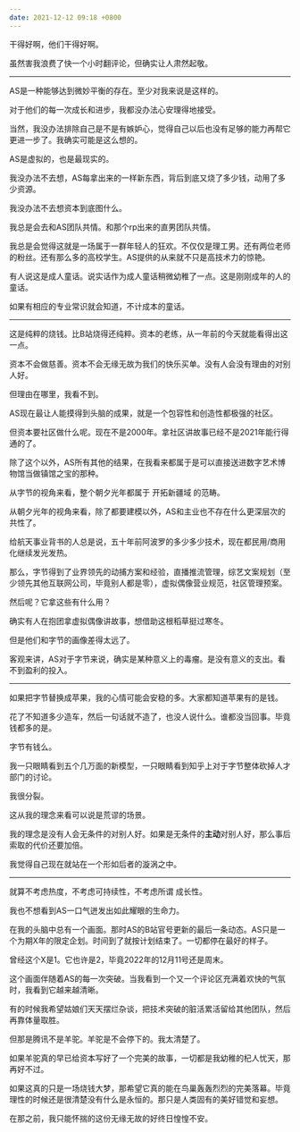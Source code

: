 ```yaml
---
date: 2021-12-12 09:18 +0800
---
```

<!-- more -->
 
 干得好啊，他们干得好啊。
 
 虽然害我浪费了快一个小时翻评论，但确实让人肃然起敬。
 
 ----
 
 AS是一种能够达到微妙平衡的存在。至少对我来说是这样的。
 
 对于他们的每一次成长和进步，我都没办法心安理得地接受。
 
 当然，我没办法排除自己是不是有嫉妒心，觉得自己以后也没有足够的能力再帮它更进一步了。我确实可能是这么想的。
 
 AS是虚拟的，也是最现实的。
 
 我没办法不去想，AS每拿出来的一样新东西，背后到底又烧了多少钱，动用了多少资源。
 
 我没办法不去想资本到底图什么。
 
 我总是会去和AS团队共情。和那个rp出来的直男团队共情。
 
 我总是会觉得这就是一场属于一群年轻人的狂欢。不仅仅是理工男。还有两位老师的粉丝。还有那么多的高校学生。AS提供的从来就不只是高技术力的惊艳。
 
 有人说这是成人童话。说实话作为成人童话稍微幼稚了一点。这是刚刚成年的人的童话。
 
 如果有相应的专业常识就会知道，不计成本的童话。
 
 ----
 
 这是纯粹的烧钱。比B站烧得还纯粹。资本的老练，从一年前的今天就能看得出这一点。
 
 资本不会做慈善。资本不会无缘无故为我们的快乐买单。没有人会没有理由的对别人好。
 
 但理由在哪里，我看不到。
 
 AS现在最让人能摸得到头脑的成果，就是一个包容性和创造性都极强的社区。
 
 但资本要社区做什么呢。现在不是2000年。拿社区讲故事已经不是2021年能行得通的了。
 
 除了这个以外，AS所有其他的结果，在我看来都属于是可以直接送进数字艺术博物馆当做镇馆之宝的那种。
 
 从字节的视角来看，整个朝夕光年都属于 开拓新疆域 的范畴。
 
 从朝夕光年的视角来看，除了都要建模以外，AS和主业也不存在什么更深层次的共性了。
 
 给航天事业背书的人总是说，五十年前阿波罗的多少多少技术，现在都民用/商用化继续发光发热。
 
 那么，字节得到了业界领先的动捕方案和经验，直播推流管理，综艺文案规划（至少领先其他互联网公司，毕竟别人都是零），虚拟偶像营业规范，社区管理预案。
 
 然后呢？它拿这些有什么用？
 
 确实有人在抱团拿虚拟偶像讲故事，想借助这根稻草挺过寒冬。
 
 但是他们和字节的画像差得太远了。
 
 客观来讲，AS对于字节来说，确实是某种意义上的毒瘤。是没有意义的支出。看不到盈利的投入。
 
 ----
 
 如果把字节替换成苹果，我的心情可能会安稳的多。大家都知道苹果有的是钱。
 
 花了不知道多少造车，然后一句话就不造了，也没人说什么。谁都没当回事。毕竟钱都多的是。
 
 字节有钱么。
 
 我一只眼睛看到五个几万面的新模型，一只眼睛看到知乎上对于字节整体砍掉人才部门的讨论。
 
 我很分裂。
 
 这从我的理念来看可以说是荒谬的场景。
 
 我的理念是没有人会无条件的对别人好。如果是无条件的**主动**对别人好，那么事后索取的代价还要加倍。
 
 我觉得自己现在就站在一个形如后者的漩涡之中。
 
 ----
 
 就算不考虑热度，不考虑可持续性，不考虑所谓 成长性。
 
 我也不想看到AS一口气迸发出如此耀眼的生命力。
 
 在我的头脑中总有一个画面。那时AS的B站官号更新的最后一条动态。AS只是一个为期X年的限定企划。时间到了就按计划结束了。一切都停在最好的样子。
 
 曾经这个X是1。它也许是2，毕竟2022年的12月11号还是周末。
 
 这个画面伴随着AS的每一次突破。当我看到一个又一个评论区充满着欢快的气氛时，我看到它越来越清晰。
 
 有的时候我希望姑娘们天天摆烂杂谈，把技术突破的脏活累活留给其他团队，然后再靠体量取胜。
 
 但那是腾讯不是羊驼。羊驼是不会停下的。我太清楚了。
 
 如果羊驼真的早已给资本写好了一个完美的故事，一切都是我幼稚的杞人忧天，那再好不过。
 
 如果这真的只是一场烧钱大梦，那希望它真的能在鸟巢轰轰烈烈的完美落幕。毕竟理性的时候还是很清楚没有什么是永恒的。那只是人类固有的美好错觉和妄想。
 
 在那之前，我只能怀揣的这份无缘无故的好终日惶惶不安。
